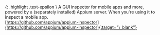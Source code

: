 <!-- LOCATION -->
<!-- _includes/components/appium/ -->

<!-- INCLUDE -->
<!-- components/appium/inspector-intro.md -->


<!-- MAIN CONTENT -->

{: .highlight .text-epsilon }
A GUI inspector for mobile apps and more, powered by a (separately installed) Appium server. 
When you're using it to inspect a mobile app.<br>
[https://github.com/appium/appium-inspector](https://github.com/appium/appium-inspector){:target="\_blank"}
